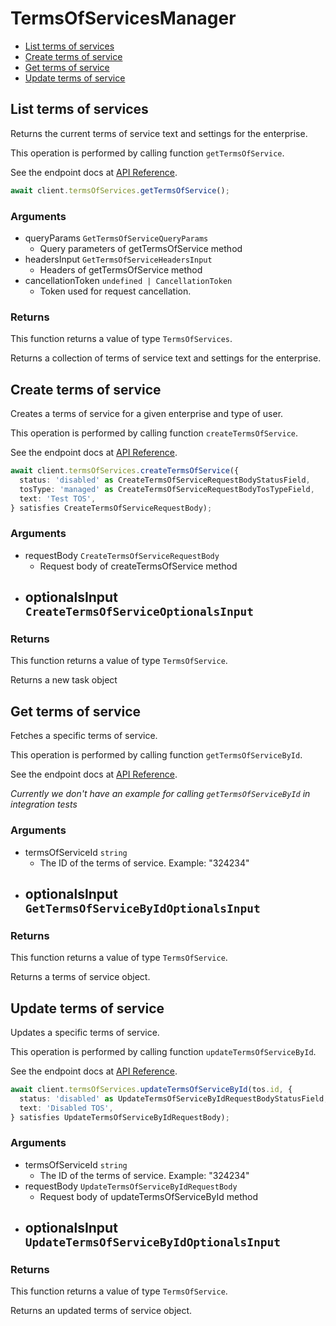 # TermsOfServicesManager

- [List terms of services](#list-terms-of-services)
- [Create terms of service](#create-terms-of-service)
- [Get terms of service](#get-terms-of-service)
- [Update terms of service](#update-terms-of-service)

## List terms of services

Returns the current terms of service text and settings
for the enterprise.

This operation is performed by calling function `getTermsOfService`.

See the endpoint docs at
[API Reference](https://developer.box.com/reference/get-terms-of-services/).

<!-- sample get_terms_of_services -->

```ts
await client.termsOfServices.getTermsOfService();
```

### Arguments

- queryParams `GetTermsOfServiceQueryParams`
  - Query parameters of getTermsOfService method
- headersInput `GetTermsOfServiceHeadersInput`
  - Headers of getTermsOfService method
- cancellationToken `undefined | CancellationToken`
  - Token used for request cancellation.

### Returns

This function returns a value of type `TermsOfServices`.

Returns a collection of terms of service text and settings for the
enterprise.

## Create terms of service

Creates a terms of service for a given enterprise
and type of user.

This operation is performed by calling function `createTermsOfService`.

See the endpoint docs at
[API Reference](https://developer.box.com/reference/post-terms-of-services/).

<!-- sample post_terms_of_services -->

```ts
await client.termsOfServices.createTermsOfService({
  status: 'disabled' as CreateTermsOfServiceRequestBodyStatusField,
  tosType: 'managed' as CreateTermsOfServiceRequestBodyTosTypeField,
  text: 'Test TOS',
} satisfies CreateTermsOfServiceRequestBody);
```

### Arguments

- requestBody `CreateTermsOfServiceRequestBody`
  - Request body of createTermsOfService method
- optionalsInput `CreateTermsOfServiceOptionalsInput`
  -

### Returns

This function returns a value of type `TermsOfService`.

Returns a new task object

## Get terms of service

Fetches a specific terms of service.

This operation is performed by calling function `getTermsOfServiceById`.

See the endpoint docs at
[API Reference](https://developer.box.com/reference/get-terms-of-services-id/).

_Currently we don't have an example for calling `getTermsOfServiceById` in integration tests_

### Arguments

- termsOfServiceId `string`
  - The ID of the terms of service. Example: "324234"
- optionalsInput `GetTermsOfServiceByIdOptionalsInput`
  -

### Returns

This function returns a value of type `TermsOfService`.

Returns a terms of service object.

## Update terms of service

Updates a specific terms of service.

This operation is performed by calling function `updateTermsOfServiceById`.

See the endpoint docs at
[API Reference](https://developer.box.com/reference/put-terms-of-services-id/).

<!-- sample put_terms_of_services_id -->

```ts
await client.termsOfServices.updateTermsOfServiceById(tos.id, {
  status: 'disabled' as UpdateTermsOfServiceByIdRequestBodyStatusField,
  text: 'Disabled TOS',
} satisfies UpdateTermsOfServiceByIdRequestBody);
```

### Arguments

- termsOfServiceId `string`
  - The ID of the terms of service. Example: "324234"
- requestBody `UpdateTermsOfServiceByIdRequestBody`
  - Request body of updateTermsOfServiceById method
- optionalsInput `UpdateTermsOfServiceByIdOptionalsInput`
  -

### Returns

This function returns a value of type `TermsOfService`.

Returns an updated terms of service object.
